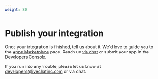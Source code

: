 ```yaml
---
weight: 80
---
```


# Publish your integration

Once your integration is finished, tell us about it! We'd love to guide you to the <a href="https://www.livechatinc.com/integrations/">Apps Marketplace</a> page. Reach us <a href="#" onclick="LC_API.open_chat_window();return false;">via chat</a> or submit your app in the Developers Console.

If you run into any trouble, please let us know at [developers@livechatinc.com](mailto:developers@livechatinc.com) or via chat.